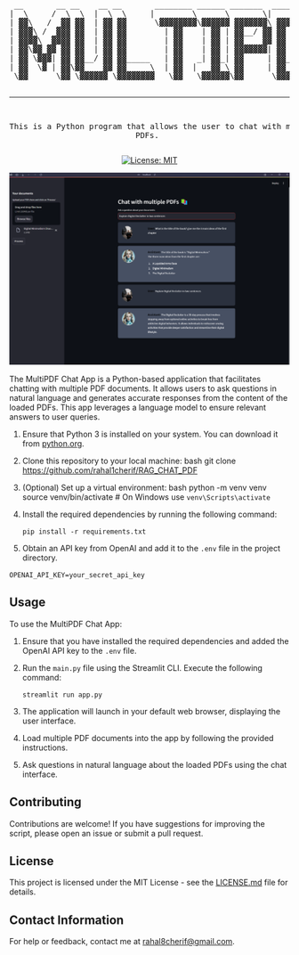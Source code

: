<div align="center">
<pre>
 __       __ __    __ __       ________ ______ _______  _______  ________       ______  __    __  ______  ________ 
|  \     /  \  \  |  \  \     |        \      \       \|       \|        \     /      \|  \  |  \/      \|        \
| ▓▓\   /  ▓▓ ▓▓  | ▓▓ ▓▓      \▓▓▓▓▓▓▓▓\▓▓▓▓▓▓ ▓▓▓▓▓▓▓\ ▓▓▓▓▓▓▓\ ▓▓▓▓▓▓▓▓    |  ▓▓▓▓▓▓\ ▓▓  | ▓▓  ▓▓▓▓▓▓\\▓▓▓▓▓▓▓▓
| ▓▓▓\ /  ▓▓▓ ▓▓  | ▓▓ ▓▓        | ▓▓    | ▓▓ | ▓▓__/ ▓▓ ▓▓  | ▓▓ ▓▓__        | ▓▓   \▓▓ ▓▓__| ▓▓ ▓▓__| ▓▓  | ▓▓   
| ▓▓▓▓\  ▓▓▓▓ ▓▓  | ▓▓ ▓▓        | ▓▓    | ▓▓ | ▓▓    ▓▓ ▓▓  | ▓▓ ▓▓  \       | ▓▓     | ▓▓    ▓▓ ▓▓    ▓▓  | ▓▓   
| ▓▓\▓▓ ▓▓ ▓▓ ▓▓  | ▓▓ ▓▓        | ▓▓    | ▓▓ | ▓▓▓▓▓▓▓| ▓▓  | ▓▓ ▓▓▓▓▓       | ▓▓   __| ▓▓▓▓▓▓▓▓ ▓▓▓▓▓▓▓▓  | ▓▓   
| ▓▓ \▓▓▓| ▓▓ ▓▓__/ ▓▓ ▓▓_____   | ▓▓   _| ▓▓_| ▓▓     | ▓▓__/ ▓▓ ▓▓          | ▓▓__/  \ ▓▓  | ▓▓ ▓▓  | ▓▓  | ▓▓   
| ▓▓  \▓ | ▓▓\▓▓    ▓▓ ▓▓     \  | ▓▓  |   ▓▓ \ ▓▓     | ▓▓    ▓▓ ▓▓           \▓▓    ▓▓ ▓▓  | ▓▓ ▓▓  | ▓▓  | ▓▓   
 \▓▓      \▓▓ \▓▓▓▓▓▓ \▓▓▓▓▓▓▓▓   \▓▓   \▓▓▓▓▓▓\▓▓      \▓▓▓▓▓▓▓ \▓▓            \▓▓▓▓▓▓ \▓▓   \▓▓\▓▓   \▓▓   \▓▓   
                                                                                                                   
                                                                                                                   
                                                                                                            
                                                                       
---------------------------------------------------
This is a Python program that allows the user to chat with multiple PDFs.
</pre>

[![License: MIT](https://img.shields.io/badge/License-MIT-yellow.svg)](https://opensource.org/licenses/MIT)


![alt text](docs/How_it_works.png)





</div>

The MultiPDF Chat App is a Python-based application that facilitates chatting with multiple PDF documents. It allows users to ask questions in natural language and generates accurate responses from the content of the loaded PDFs. This app leverages a language model to ensure relevant answers to user queries.



1. Ensure that Python 3 is installed on your system. You can download it from [python.org](https://www.python.org/downloads/).

2. Clone this repository to your local machine:
bash
git clone https://github.com/rahal1cherif/RAG_CHAT_PDF

3. (Optional) Set up a virtual environment:
bash
python -m venv venv
source venv/bin/activate  # On Windows use `venv\Scripts\activate`
4. Install the required dependencies by running the following command:
   ```
   pip install -r requirements.txt
   ```

5. Obtain an API key from OpenAI and add it to the `.env` file in the project directory.
```commandline
OPENAI_API_KEY=your_secret_api_key
```


## Usage

To use the MultiPDF Chat App:

1. Ensure that you have installed the required dependencies and added the OpenAI API key to the `.env` file.

2. Run the `main.py` file using the Streamlit CLI. Execute the following command:
   ```
   streamlit run app.py
   ```

3. The application will launch in your default web browser, displaying the user interface.

4. Load multiple PDF documents into the app by following the provided instructions.

5. Ask questions in natural language about the loaded PDFs using the chat interface.


## Contributing

Contributions are welcome! If you have suggestions for improving the script, please open an issue or submit a pull request.

## License

This project is licensed under the MIT License - see the [LICENSE.md](LICENSE.md) file for details.


## Contact Information

For help or feedback, contact me at [rahal8cherif@gmail.com](mailto:rahal8cherif@gmail.com).
